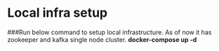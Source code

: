 # Local infra setup
###Run below command to setup local infrastructure. As of now it has zookeeper and kafka single node cluster.
**docker-compose up -d**
